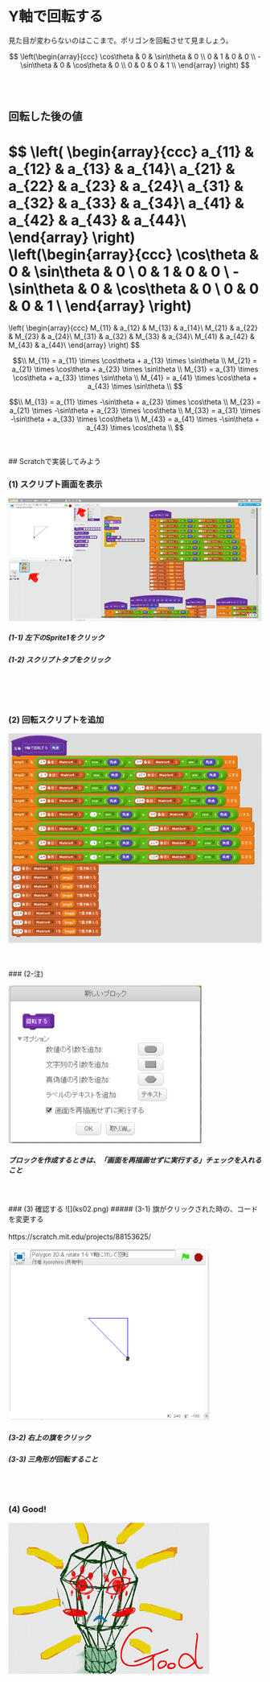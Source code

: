 # Y軸で回転する


見た目が変わらないのはここまで。ポリゴンを回転させて見ましょう。


$$ 
\left(\begin{array}{ccc}
\cos\theta & 0 & \sin\theta & 0 \\
0 & 1 & 0 & 0 \\
-\sin\theta & 0 & \cos\theta & 0 \\
0 & 0 & 0 & 1 \\
\end{array}
\right)
$$

<br>
<br>


## 回転した後の値
$$ 
\left(
  \begin{array}{ccc}
    a_{11} & a_{12} & a_{13} & a_{14}\\
    a_{21} & a_{22} & a_{23} & a_{24}\\
    a_{31} & a_{32} & a_{33} & a_{34}\\
    a_{41} & a_{42} & a_{43} & a_{44}\\
  \end{array}
\right)
\left(\begin{array}{ccc}
\cos\theta & 0 & \sin\theta & 0 \\
0 & 1 & 0 & 0 \\
-\sin\theta & 0 & \cos\theta & 0 \\
0 & 0 & 0 & 1 \\
\end{array}
\right)
=
\left(
  \begin{array}{ccc}
    M_{11} & a_{12} & M_{13} & a_{14}\\
    M_{21} & a_{22} & M_{23} & a_{24}\\
    M_{31} & a_{32} & M_{33} & a_{34}\\
    M_{41} & a_{42} & M_{43} & a_{44}\\
  \end{array}
\right)
$$

$$\\
M_{11} = a_{11} \times \cos\theta + a_{13} \times \sin\theta \\
M_{21} = a_{21} \times \cos\theta + a_{23} \times \sin\theta \\
M_{31} = a_{31} \times \cos\theta + a_{33} \times \sin\theta \\
M_{41} = a_{41} \times \cos\theta + a_{43} \times \sin\theta \\
$$

$$\\
M_{13} = a_{11} \times -\sin\theta + a_{23} \times \cos\theta \\
M_{23} = a_{21} \times -\sin\theta + a_{23} \times \cos\theta \\
M_{33} = a_{31} \times -\sin\theta + a_{33} \times \cos\theta \\
M_{43} = a_{41} \times -\sin\theta + a_{43} \times \cos\theta \\
$$

<br>
<br>
## Scratchで実装してみよう

### (1) スクリプト画面を表示
![](k001.png)
##### (1-1) 左下のSprite1をクリック
##### (1-2) スクリプトタブをクリック

<br>
<br>
<br>

### (2) 回転スクリプトを追加
![](ks01.png)

<br>
<br>
### (2-注) 

![](ks01_opt1.png)
##### ブロックを作成するときは、「画面を再描画せずに実行する」チェックを入れること

<br>
<br>
### (3) 確認する
![](ks02.png)
##### (3-1) 旗がクリックされた時の、コードを変更する

<br>
<br>
https://scratch.mit.edu/projects/88153625/

![](kc01.png)

##### (3-2) 右上の旗をクリック
##### (3-3) 三角形が回転すること

<br>
<br>

### (4) Good!
![](../good.png)



